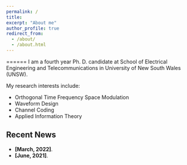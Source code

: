 ```yaml
---
permalink: /
title: 
excerpt: "About me"
author_profile: true
redirect_from: 
  - /about/
  - /about.html
---
```



======
I am a fourth year Ph. D. candidate at School of Electrical Engineering and Telecommunications in University of New South Wales (UNSW).

My research interests include:

* Orthogonal Time Frequency Space Modulation
* Waveform Design
* Channel Coding
* Applied Information Theory


## <i class="fa fa-fw fa-rss "></i> Recent News ##

<ul style="width: auto; height: 300px; overflow: auto">
  
  <li> <b>[March, 2022]</b>. </li>
  
  <li> <b>[June, 2021]</b>. </li>
  
  
</ul>


<script type='text/javascript' id='clustrmaps' src='//cdn.clustrmaps.com/map_v2.js?cl=1c679e&w=a&t=n&d=rvMTQFEORcQs4AVWtIVoK6ghclOws8CSKxqlBN5Map8&co=ffffff'></script>
